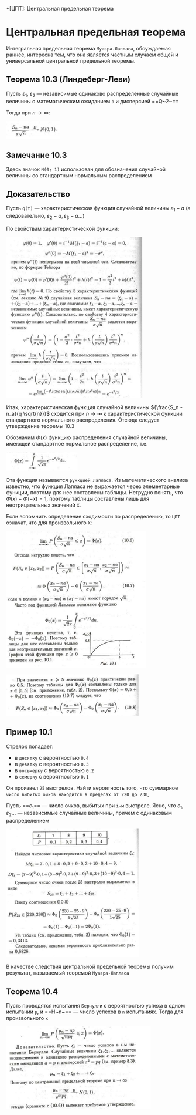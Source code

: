 *[ЦПТ]: Центральная предельная теорема

# Центральная предельная теорема

Интегральная предельная теорема `Муавра-Лапласа`, обсуждаемая раннее, интересна тем, что она является частным случаем
общей и универсальной центральной предельной теоремы.

## Теорема 10.3 (Линдеберг-Леви)

Пусть ${\varepsilon_1}$, ${\varepsilon_2}$ — независимые одинаково распределенные случайные величины с математическим
ожиданием `a` и дисперсией ==Q~2~==

Тогда при ${n \rightarrow ∞}$:

![Центральная предельная теорема](media/21_01.png)

## Замечание 10.3

Здесь значок `N(0; 1)` использован для обозначения случайной величины со стандартным нормальным распределением

## Доказательство

Пусть `q(t)` — характеристическая функция случайной величины ${\varepsilon_1 - a}$ (а следовательно, ${\varepsilon_2 -
a, \varepsilon_3 - a ...}$)

По свойствам характеристической функции:

![Центральная предельная теорема](media/21_02.png)

Итак, характеристическая функция случайной величины ${\frac{S_n - n_a}{q \sqrt{n}}}$ сходится при ${n \rightarrow ∞}$ к
характеристической функции стандартного нормального распределения. Отсюда следует утверждение теоремы 10.3

Обозначим ${\Phi(х)}$ функцию распределения случайной величины, имеющей стандартное нормальное распределение, т.е.

![Центральная предельная теорема](media/21_03.png)

Эта функция называется `функцией Лапласа`. Из математического анализа известно, что функция Лапласа не выражается через
элементарные функции, поэтому для нее составлены таблицы. Нетрудно понять, что ${\Phi(х) + \Phi(-х) = 1}$, поэтому
таблицы составлены лишь для неотрицательных значений `Х`.

Если вспомнить определение сходимости по распределению, то `ЦПТ` означат, что для произвольного `Х`:

![Центральная предельная теорема](media/21_04.png)

![Центральная предельная теорема](media/21_05.png)

## Пример 10.1

Стрелок попадает:

- в `десятку` с вероятностью `0.4`
- в `девятку` с вероятностью `0.3`
- в `восьмерку` с вероятностью `0.2`
- в `семерку` с вероятностью `0.1`

Он произвел `25` выстрелов. Найти вероятность того, что суммарное
`число выбитых очков находится в пределах от 220 до 230`,

Пусть ==${\varepsilon_1}$== — число очков, выбитых при `i-м` выстреле. Ясно, что ${\varepsilon_1, \varepsilon_2 ...}$ —
независимые случайные величины, причем с одинаковым распределением

![Центральная предельная теорема](media/21_06.png)

В качестве следствия центральной предельной теоремы получим результат, называемый теоремой `Муавра-Лапласа`

## Теорема 10.4

Пусть проводятся испытания `Бернулли` с вероятностью успеха в одном испытании `р`, и ==H~n~== — число успехов в `n`
испытаниях. Тогда для произвольного `х`

![Центральная предельная теорема](media/21_07.png)
